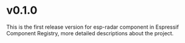 # v0.1.0
This is the first release version for esp-radar component in Espressif Component Registry, more detailed descriptions about the project.
